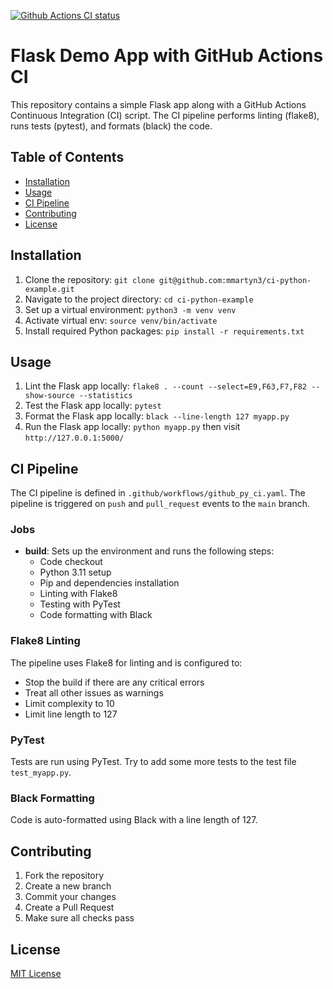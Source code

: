 [![Github Actions CI status](https://github.com/mmartyn3/ci-python-example/actions/workflows/github_py_ci.yaml/badge.svg)](https://github.com/mmartyn3/ci-python-example/actions/workflows/github_py_ci.yaml)

# Flask Demo App with GitHub Actions CI
This repository contains a simple Flask app along with a GitHub Actions Continuous Integration (CI) script. The CI pipeline performs linting (flake8), runs tests (pytest), and formats (black) the code.

## Table of Contents

- [Installation](#installation)
- [Usage](#usage)
- [CI Pipeline](#ci-pipeline)
- [Contributing](#contributing)
- [License](#license)

## Installation

1. Clone the repository: ```git clone git@github.com:mmartyn3/ci-python-example.git```
2. Navigate to the project directory: ```cd ci-python-example```
3. Set up a virtual environment: ```python3 -m venv venv```
4. Activate virtual env: ```source venv/bin/activate```
5. Install required Python packages: ```pip install -r requirements.txt```

## Usage

1. Lint the Flask app locally: ```flake8 . --count --select=E9,F63,F7,F82 --show-source --statistics```
2. Test the Flask app locally: `pytest`
3. Format the Flask app locally: `black --line-length 127 myapp.py`
4. Run the Flask app locally: ```python myapp.py``` then visit `http://127.0.0.1:5000/`

## CI Pipeline

The CI pipeline is defined in `.github/workflows/github_py_ci.yaml`. The pipeline is triggered on `push` and `pull_request` events to the `main` branch.

### Jobs

- **build**: Sets up the environment and runs the following steps:
  - Code checkout
  - Python 3.11 setup
  - Pip and dependencies installation
  - Linting with Flake8
  - Testing with PyTest
  - Code formatting with Black

### Flake8 Linting

The pipeline uses Flake8 for linting and is configured to:

- Stop the build if there are any critical errors
- Treat all other issues as warnings
- Limit complexity to 10
- Limit line length to 127

### PyTest

Tests are run using PyTest. Try to add some more tests to the test file `test_myapp.py`.

### Black Formatting

Code is auto-formatted using Black with a line length of 127.

## Contributing

1. Fork the repository
2. Create a new branch
3. Commit your changes
4. Create a Pull Request
5. Make sure all checks pass

## License

[MIT License](LICENSE)
